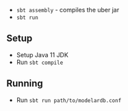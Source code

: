 - ``sbt assembly`` - compiles the uber jar
- ``sbt run`` 

## Setup

- Setup Java 11 JDK
- Run ``sbt compile``

## Running 

- Run ``sbt run path/to/modelardb.conf``